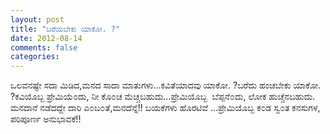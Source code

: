 ```yaml
---
layout: post
title: "ಬರೆಯಬೇಕು ಯಾಕೋ. ?"
date: 2012-08-14
comments: false
categories: 
---
```



ಒಲವನಷ್ಟೇ ಸದಾ ಮಿಡಿದ,ಮನದ ಸಾದಾ ಮಾತುಗಳು…ಕವಿತೆಯಾದವು ಯಾಕೋ. ?ಬರೆದು ಹಂಚಬೇಕು ಯಾಕೋ. ?ಕವಿಯೊಬ್ಬ ಪ್ರೇಮಿಯೆ೦ದು, ನೀ ಕೊ೦ಚ ಮೆಚ್ಚಬಹುದು…ಪ್ರೇಮಿಯೊಬ್ಬ  ಬೆಪ್ಪನೆ೦ದು, ಲೋಕ ಹುಚ್ಚೆನಬಹುದು. ಮನದಾನೆ ನಡೆದದ್ದೇ ದಾರಿ ಎ೦ಬ೦ತೆ,ಮನದೆನ್ನೆ!! ಬಯಕೆಗಳು ಹೊರಟಿವೆ …ಪ್ರೇಮಿಯೊಬ್ಬ ಕ೦ಡ ಸ್ವ೦ತ ಕನಸುಗಳ, ಪರಿಪೂರ್ಣ ಅನುಭಾವಕೆ!!
